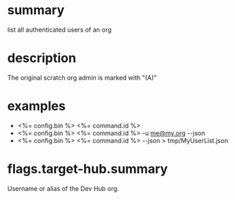 # summary

list all authenticated users of an org

# description

The original scratch org admin is marked with "(A)"

# examples

- <%= config.bin %> <%= command.id %>
- <%= config.bin %> <%= command.id %> -u me@my.org --json
- <%= config.bin %> <%= command.id %> --json > tmp/MyUserList.json

# flags.target-hub.summary

Username or alias of the Dev Hub org.
